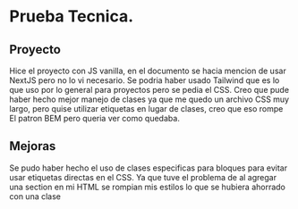 ﻿# Prueba Tecnica.

## Proyecto
 Hice el proyecto con JS vanilla, en el documento se hacia mencion de usar NextJS pero no lo vi necesario.
 Se podria haber usado Tailwind que es lo que uso por lo general para proyectos pero se pedia el CSS. 
 Creo que pude haber hecho mejor manejo de clases ya que me quedo un archivo CSS muy largo, pero quise utilizar etiquetas en lugar de clases, creo que eso rompe
 El patron BEM pero queria ver como quedaba.

 ## Mejoras
  Se pudo haber hecho el uso de clases especificas para bloques para evitar usar etiquetas directas en el CSS. Ya que tuve el problema de al agregar una section en mi HTML se rompian mis estilos lo que se hubiera ahorrado con una clase
